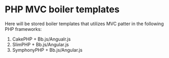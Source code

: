 # PHP MVC boiler templates

Here will be stored boiler templates that utilizes MVC patter in the following PHP frameworks:
 1. CakePHP + Bb.js/Angualr.js
 2. SlimPHP + Bb.js/Angular.js
 3. SymphonyPHP + Bb.js/Angular.js